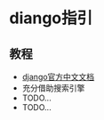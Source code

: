 # diango指引

## 教程
- [django官方中文文档](https://docs.djangoproject.com/zh-hans)
- 充分借助搜索引擎
- TODO...
- TODO...